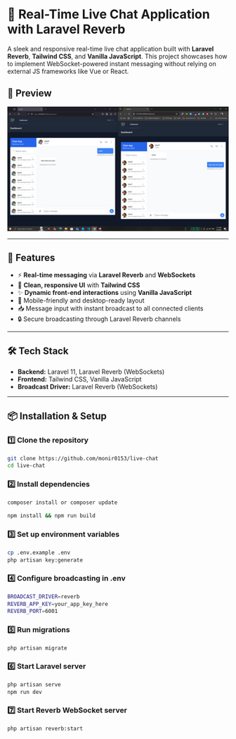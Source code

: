 # 📡 Real-Time Live Chat Application with Laravel Reverb


A sleek and responsive real-time live chat application built with **Laravel Reverb**, **Tailwind CSS**, and **Vanilla JavaScript**. This project showcases how to implement WebSocket-powered instant messaging without relying on external JS frameworks like Vue or React.



## 📸 Preview

![Chat Demo image](https://github.com/monir0153/live-chat/blob/main/public/ss.png)

---

## 🚀 Features

- ⚡ **Real-time messaging** via **Laravel Reverb** and **WebSockets**
- 🎨 **Clean, responsive UI** with **Tailwind CSS**
- ✨ **Dynamic front-end interactions** using **Vanilla JavaScript**
- 📱 Mobile-friendly and desktop-ready layout
- 📥 Message input with instant broadcast to all connected clients
- 🔒 Secure broadcasting through Laravel Reverb channels

---

## 🛠️ Tech Stack

- **Backend:** Laravel 11, Laravel Reverb (WebSockets)
- **Frontend:** Tailwind CSS, Vanilla JavaScript
- **Broadcast Driver:** Laravel Reverb (WebSockets)

---

## 📦 Installation & Setup


### 1️⃣ Clone the repository
```bash
git clone https://github.com/monir0153/live-chat
cd live-chat
```

### 2️⃣ Install dependencies
```bash
composer install or composer update
```
```bash
npm install && npm run build
```

### 3️⃣ Set up environment variables
```bash
cp .env.example .env
php artisan key:generate
```

### 4️⃣ Configure broadcasting in .env
```bash
BROADCAST_DRIVER=reverb
REVERB_APP_KEY=your_app_key_here
REVERB_PORT=6001
```

### 5️⃣ Run migrations
```bash
php artisan migrate
```
### 6️⃣ Start Laravel server
```bash
php artisan serve
npm run dev
```

### 7️⃣ Start Reverb WebSocket server
```bash
php artisan reverb:start
```
